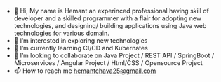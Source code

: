 - 👋 Hi, My name is Hemant an experinced professional having skill of developer and a skilled programmer with a flair for adopting new technologies, 
and designing/ building applications using Java web technologies for various domain.
- 👀 I’m interested in exploring new technologies
- 🌱 I’m currently learning CI/CD and Kubernates
- 💞️ I’m looking to collaborate on Java Project / REST API / SpringBoot / Microservices / Angular Project / Html/CSS / Opensource Project
- 📫 How to reach me hemantchava25@gmail.com

<!---
hemantchavan25/hemantchavan25 is a ✨ special ✨ repository because its `README.md` (this file) appears on your GitHub profile.
You can click the Preview link to take a look at your changes.
--->
